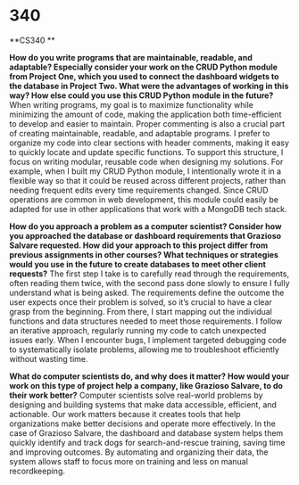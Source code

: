 # 340
**CS340 **

**How do you write programs that are maintainable, readable, and adaptable? Especially consider your work on the CRUD Python module from Project One, which you used to connect the dashboard widgets to the database in Project Two. What were the advantages of working in this way? How else could you use this CRUD Python module in the future?**
When writing programs, my goal is to maximize functionality while minimizing the amount of code, making the application both time-efficient to develop and easier to maintain. Proper commenting is also a crucial part of creating maintainable, readable, and adaptable programs. I prefer to organize my code into clear sections with header comments, making it easy to quickly locate and update specific functions. To support this structure, I focus on writing modular, reusable code when designing my solutions. For example, when I built my CRUD Python module, I intentionally wrote it in a flexible way so that it could be reused across different projects, rather than needing frequent edits every time requirements changed. Since CRUD operations are common in web development, this module could easily be adapted for use in other applications that work with a MongoDB tech stack.

**How do you approach a problem as a computer scientist? Consider how you approached the database or dashboard requirements that Grazioso Salvare requested. How did your approach to this project differ from previous assignments in other courses? What techniques or strategies would you use in the future to create databases to meet other client requests?**
The first step I take is to carefully read through the requirements, often reading them twice, with the second pass done slowly to ensure I fully understand what is being asked. The requirements define the outcome the user expects once their problem is solved, so it’s crucial to have a clear grasp from the beginning. From there, I start mapping out the individual functions and data structures needed to meet those requirements. I follow an iterative approach, regularly running my code to catch unexpected issues early. When I encounter bugs, I implement targeted debugging code to systematically isolate problems, allowing me to troubleshoot efficiently without wasting time.

**What do computer scientists do, and why does it matter? How would your work on this type of project help a company, like Grazioso Salvare, to do their work better?**
Computer scientists solve real-world problems by designing and building systems that make data accessible, efficient, and actionable. Our work matters because it creates tools that help organizations make better decisions and operate more effectively. In the case of Grazioso Salvare, the dashboard and database system helps them quickly identify and track dogs for search-and-rescue training, saving time and improving outcomes. By automating and organizing their data, the system allows staff to focus more on training and less on manual recordkeeping.
